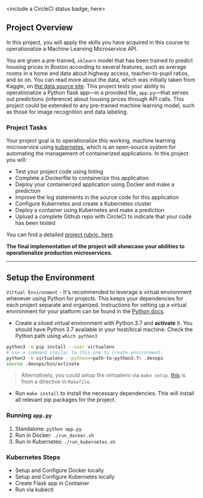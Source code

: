 <include a CircleCI status badge, here>

## Project Overview

In this project, you will apply the skills you have acquired in this course to operationalize a Machine Learning Microservice API. 

You are given a pre-trained, `sklearn` model that has been trained to predict housing prices in Boston according to several features, such as average rooms in a home and data about highway access, teacher-to-pupil ratios, and so on. You can read more about the data, which was initially taken from Kaggle, on [the data source site](https://www.kaggle.com/c/boston-housing). This project tests your ability to operationalize a Python flask app—in a provided file, `app.py`—that serves out predictions (inference) about housing prices through API calls. This project could be extended to any pre-trained machine learning model, such as those for image recognition and data labeling.

### Project Tasks

Your project goal is to operationalize this working, machine learning microservice using [kubernetes](https://kubernetes.io/), which is an open-source system for automating the management of containerized applications. In this project you will:
* Test your project code using linting
* Complete a Dockerfile to containerize this application
* Deploy your containerized application using Docker and make a prediction
* Improve the log statements in the source code for this application
* Configure Kubernetes and create a Kubernetes cluster
* Deploy a container using Kubernetes and make a prediction
* Upload a complete Github repo with CircleCI to indicate that your code has been tested

You can find a detailed [project rubric, here](https://review.udacity.com/#!/rubrics/2576/view).

**The final implementation of the project will showcase your abilities to operationalize production microservices.**

---

## Setup the Environment

`Virtual Environment` - It's recommended to leverage a virtual environment whenever using Python for projects. This keeps your dependencies for each project separate and organized. Instructions for setting up a virtual environment for your platform can be found in the [Python docs](https://packaging.python.org/guides/installing-using-pip-and-virtual-environments/).

* Create a siloed virtual environment with Python 3.7 and **activate** it. You should have Python 3.7 available in your host/local machine. 
Check the Python path using `which python3`
```bash
python3 -m pip install --user virtualenv 
# use a command similar to this one to create environment:
python3 -m virtualenv --python=<path-to-python3.7> .devops
source .devops/bin/activate
```
> Alternatively, you could setup the virtualenv via `make setup`. [this](./Makefile) is from a directive in `Makefile`.

- Run `make install` to install the necessary dependencies. This will install all relevant pip packages for the project.

### Running `app.py`

1. Standalone:  `python app.py`
2. Run in Docker:  `./run_docker.sh`
3. Run in Kubernetes:  `./run_kubernetes.sh`

### Kubernetes Steps

* Setup and Configure Docker locally
* Setup and Configure Kubernetes locally
* Create Flask app in Container
* Run via kubectl
